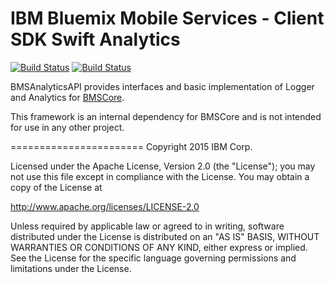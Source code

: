 IBM Bluemix Mobile Services - Client SDK Swift Analytics
===================================================

[![Build Status](https://travis-ci.org/ibm-bluemix-mobile-services/bms-clientsdk-swift-analytics-api.svg?branch=master)](https://travis-ci.org/ibm-bluemix-mobile-services/bms-clientsdk-swift-analytics-api)
[![Build Status](https://travis-ci.org/ibm-bluemix-mobile-services/bms-clientsdk-swift-analytics-api.svg?branch=development)](https://travis-ci.org/ibm-bluemix-mobile-services/bms-clientsdk-swift-analytics-api)


BMSAnalyticsAPI provides interfaces and basic implementation of Logger and Analytics for [BMSCore](https://github.com/ibm-bluemix-mobile-services/bms-clientsdk-swift-core). 

This framework is an internal dependency for BMSCore and is not intended for use in any other project. 

=======================
Copyright 2015 IBM Corp.

Licensed under the Apache License, Version 2.0 (the "License");
you may not use this file except in compliance with the License.
You may obtain a copy of the License at

http://www.apache.org/licenses/LICENSE-2.0

Unless required by applicable law or agreed to in writing, software
distributed under the License is distributed on an "AS IS" BASIS,
WITHOUT WARRANTIES OR CONDITIONS OF ANY KIND, either express or implied.
See the License for the specific language governing permissions and
limitations under the License.
